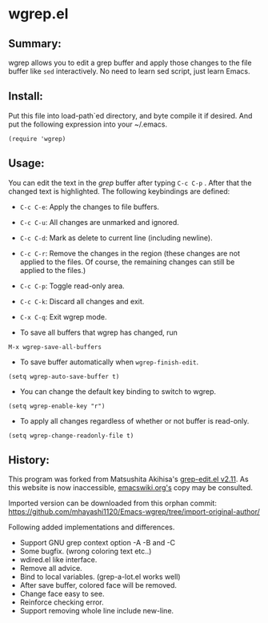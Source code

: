 wgrep.el
========

## Summary:

wgrep allows you to edit a grep buffer and apply those changes to
the file buffer like `sed` interactively. No need to learn sed
script, just learn Emacs.

## Install:

Put this file into load-path`ed directory, and byte compile it if
desired. And put the following expression into your ~/.emacs.

```
(require 'wgrep)
```

## Usage:

You can edit the text in the *grep* buffer after typing `C-c C-p` .
After that the changed text is highlighted.
The following keybindings are defined:

* `C-c C-e`: Apply the changes to file buffers.
* `C-c C-u`: All changes are unmarked and ignored.
* `C-c C-d`: Mark as delete to current line (including newline).
* `C-c C-r`: Remove the changes in the region (these changes are not
  applied to the files. Of course, the remaining
  changes can still be applied to the files.)
* `C-c C-p`: Toggle read-only area.
* `C-c C-k`: Discard all changes and exit.
* `C-x C-q`: Exit wgrep mode.

* To save all buffers that wgrep has changed, run

```
M-x wgrep-save-all-buffers
```

* To save buffer automatically when `wgrep-finish-edit`.

```
(setq wgrep-auto-save-buffer t)
```

* You can change the default key binding to switch to wgrep.

```
(setq wgrep-enable-key "r")
```

* To apply all changes regardless of whether or not buffer is read-only.

```
(setq wgrep-change-readonly-file t)
```

## History:

This program was forked from Matsushita Akihisa's [grep-edit.el
v2.11](http://www.bookshelf.jp/elc/grep-edit.el).  As this website is
now inaccessible,
[emacswiki.org's](https://www.emacswiki.org/emacs/grep-edit.el) copy
may be consulted.

Imported version can be downloaded from this orphan commit:
https://github.com/mhayashi1120/Emacs-wgrep/tree/import-original-author/

Following added implementations and differences.
* Support GNU grep context option -A -B and -C
* Some bugfix. (wrong coloring text etc..)
* wdired.el like interface.
* Remove all advice.
* Bind to local variables. (grep-a-lot.el works well)
* After save buffer, colored face will be removed.
* Change face easy to see.
* Reinforce checking error.
* Support removing whole line include new-line.

